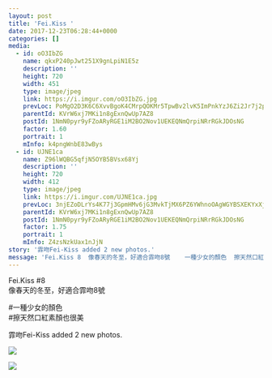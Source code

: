 ```yaml
---
layout: post
title: 'Fei.Kiss ' 
date: 2017-12-23T06:28:44+0000 
categories: [] 
media:
  - id: oO3IbZG
    name: qkxP240pJwt251X9gnLpiN1E5z
    description: ''   
    height: 720
    width: 451
    type: image/jpeg
    link: https://i.imgur.com/oO3IbZG.jpg
    prevLoc: PoMgO2D3K6C6XvvBgoK4CMrpQOKMr5TpwBv2lvK5ImPnkYzJ6Zi2Jr7j2p28ulpOR069MqIMNRWJq5j9trp32LV4omczDVJ16254IwQ0B5zKYguzvYJr85GOf96RGwXBOAInol3OmyNJuMp0lL4yLLHBzLjONMZMFr8A1VNNmDHk1L8EZ77wskjowMknLocYAQ9pQV8JHPQ8N3ZAAxIJ0XQQkANLIL3RyWJxP2T6BAQ2lgNzcOXWVgkW13SEv2mq36r8
    parentId: KVrW6xj7MKi1n8gExnQwUp7AZ8
    postId: 1NmN0pyr9yFZoARyRGE1iM2BO2Nov1UEKEQNmQrpiNRrRGkJDOsNG
    factor: 1.60
    portrait: 1
    mInfo: k4pngWnbE83wBys
  - id: UJNE1ca
    name: Z96lWQBG5qfjN5OYB5BVsx68Yj
    description: ''   
    height: 720
    width: 412
    type: image/jpeg
    link: https://i.imgur.com/UJNE1ca.jpg
    prevLoc: 3njEZoDLrYs4K77j3GpmHMv6jG3MvkTjMX6PZ6YWhnoOAgWGYBSXEKYxXjXRIkXVOmMq2rSMXAk8RzG4t3B8KkKLOjtLJ2NqgYy0cw2LYlp4nwhZy2QrjYkKsnZZ6Ew9mLc0plzznEOKFBrPZEAEEpckWZzNj2MYFBR3v9DD7Xt1q9mO0EEgI0329O0wy8uWxEnknv2NSkQ7jyPZKBSLYvYz9Pk6urO3QyPLgmHYN7zDkK67ckpLYD6LVncnzlOlv64W
    parentId: KVrW6xj7MKi1n8gExnQwUp7AZ8
    postId: 1NmN0pyr9yFZoARyRGE1iM2BO2Nov1UEKEQNmQrpiNRrRGkJDOsNG
    factor: 1.75
    portrait: 1
    mInfo: Z4zsNzkUax1nJjN
story: '霏吻Fei-Kiss added 2 new photos.'  
message: 'Fei.Kiss 8  像春天的冬至，好適合霏吻8號    一種少女的顏色  擦天然口紅素顏也很美'  
---
```


Fei.Kiss #8  
像春天的冬至，好適合霏吻8號  
  
#一種少女的顏色  
#擦天然口紅素顏也很美
 
 
[//]: #story:
霏吻Fei-Kiss added 2 new photos.


[//]: #media:  
<a href="https://i.imgur.com/oO3IbZG.jpg"><img class="postImage" src="https://i.imgur.com/oO3IbZGh.jpg" />  
</a>    

<a href="https://i.imgur.com/UJNE1ca.jpg"><img class="postImage" src="https://i.imgur.com/UJNE1cah.jpg" />  
</a>   
